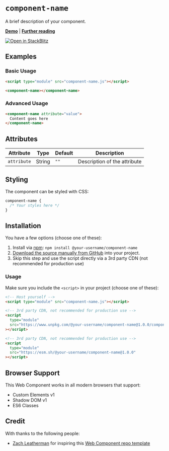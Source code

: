 # `component-name`

A brief description of your component.

**[Demo](https://your-username.github.io/your-repo/component-name.html)** | **[Further reading](https://darn.es/web-component-github-starter-template/)**

[![Open in StackBlitz](https://developer.stackblitz.com/img/open_in_stackblitz.svg)](https://stackblitz.com/~/github.com/your-username/your-repo?file=component-name.js&initialPath=/component-name.html)

## Examples

### Basic Usage

```html
<script type="module" src="component-name.js"></script>

<component-name></component-name>
```

### Advanced Usage

```html
<component-name attribute="value">
  Content goes here
</component-name>
```

## Attributes

| Attribute | Type | Default | Description |
|-----------|------|---------|-------------|
| `attribute` | String | `""` | Description of the attribute |

## Styling

The component can be styled with CSS:

```css
component-name {
  /* Your styles here */
}
```

## Installation

You have a few options (choose one of these):

1. Install via [npm](https://www.npmjs.com/package/@your-username/component-name): `npm install @your-username/component-name`
1. [Download the source manually from GitHub](https://github.com/your-username/your-repo/releases) into your project.
1. Skip this step and use the script directly via a 3rd party CDN (not recommended for production use)

### Usage

Make sure you include the `<script>` in your project (choose one of these):

```html
<!-- Host yourself -->
<script type="module" src="component-name.js"></script>
```

```html
<!-- 3rd party CDN, not recommended for production use -->
<script
  type="module"
  src="https://www.unpkg.com/@your-username/component-name@1.0.0/component-name.js"
></script>
```

```html
<!-- 3rd party CDN, not recommended for production use -->
<script
  type="module"
  src="https://esm.sh/@your-username/component-name@1.0.0"
></script>
```

## Browser Support

This Web Component works in all modern browsers that support:
- Custom Elements v1
- Shadow DOM v1
- ES6 Classes

## Credit

With thanks to the following people:

- [Zach Leatherman](https://zachleat.com) for inspiring this [Web Component repo template](https://github.com/zachleat/web-component-template)